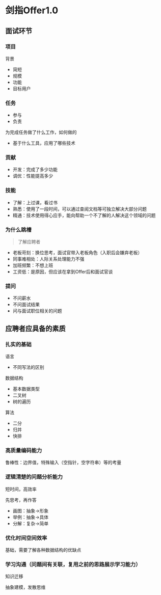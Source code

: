 # 剑指Offer1.0

## 面试环节

### 项目

背景

- 简短
- 规模
- 功能
- 目标用户

### 任务

- 参与
- 负责

为完成任务做了什么工作，如何做的

- 基于什么工具，应用了哪些技术

### 贡献

- 开发：完成了多少功能
- 调优：性能提高多少

### 技能

- 了解：上过课，看过书
- 熟悉：使用了一段时间，可以通过查阅文档等可独立解决大部分问题
- 精通：技术使用得心应手，能向帮助一个不了解的人解决这个领域的问题

### 为什么跳槽

> 了解应聘者

- 老板苛刻：换位思考，面试官带入老板角色（入职后会嫌弃老板）
- 同事难相处：人际关系处理能力不强
- 加班频繁：不想上班
- 工资低：是原因，但应该在拿到Offer后和面试官谈

### 提问

- 不问薪水
- 不问面试结果
- 问与面试职位相关的问题

## 应聘者应具备的素质

### 扎实的基础

语言

- 不同写法的区别

数据结构

- 基本数据类型
- 二叉树
- 树的遍历

算法

- 二分
- 归并
- 快排

### 高质量编码能力

鲁棒性：边界值，特殊输入（空指针，空字符串）等的考量

### 逻辑清楚的问题分析能力

短时间，高效率

先思考，再作答

- 画图：抽象->形象
- 举例：抽象->具体
- 分解：复杂->简单

### 优化时间空间效率

基础，需要了解各种数据结构的优缺点

### 学习沟通（问题间有关联，复用之前的思路展示学习能力）

知识迁移

抽象建模，发散思维


